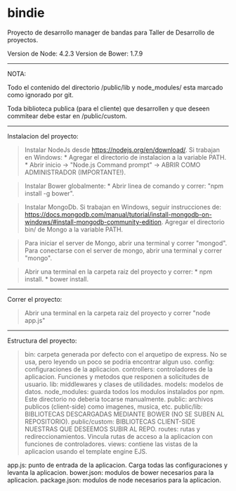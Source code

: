 # bindie

Proyecto de desarrollo manager de bandas para Taller de Desarrollo de proyectos.

Version de Node:    4.2.3
Version de Bower:   1.7.9

----------------------------------------------------------------------------------------------------------------------------------------

NOTA:

Todo el contenido del directorio /public/lib y node_modules/ esta marcado como ignorado por git.

Toda biblioteca publica (para el cliente) que desarrollen y que deseen commitear debe estar en /public/custom.

----------------------------------------------------------------------------------------------------------------------------------------

Instalacion del proyecto:

> Instalar NodeJs desde https://nodejs.org/en/download/.
> Si trabajan en Windows:
    * Agregar el directorio de instalacion a la variable PATH.
    * Abrir inicio -> "Node.js Command prompt" -> ABRIR COMO ADMINISTRADOR (IMPORTANTE!).

> Instalar Bower globalmente:
    * Abrir linea de comando y correr: "npm install -g bower".

> Instalar MongoDb.
> Si trabajan en Windows, seguir instrucciones de: https://docs.mongodb.com/manual/tutorial/install-mongodb-on-windows/#install-mongodb-community-edition.
> Agregar el directorio bin/ de Mongo a la variable PATH.

> Para iniciar el server de Mongo, abrir una terminal y correr "mongod".
> Para conectarse con el server de mongo, abrir una terminal y correr "mongo".

> Abrir una terminal en la carpeta raiz del proyecto y correr:
    * npm install.
    * bower install.

----------------------------------------------------------------------------------------------------------------------------------------

Correr el proyecto:

> Abrir una terminal en la carpeta raiz del proyecto y correr "node app.js"

----------------------------------------------------------------------------------------------------------------------------------------

Estructura del proyecto:

> bin: carpeta generada por defecto con el arquetipo de express. No se usa, pero leyendo un poco se podria encontrar algun uso.
> config: configuraciones de la aplicacion.
> controllers: controladores de la aplicacion. Funciones y metodos que responen a solicitudes de usuario.
> lib: middlewares y clases de utilidades.
> models: modelos de datos.
> node_modules: guarda todos los modulos instalados por npm. Este directorio no deberia tocarse manualmente.
> public: archivos publicos (client-side) como imagenes, musica, etc.
> public/lib: BIBLIOTECAS DESCARGADAS MEDIANTE BOWER (NO SE SUBEN AL REPOSITORIO).
> public/custom: BIBLIOTECAS CLIENT-SIDE NUESTRAS QUE DESEEMOS SUBIR AL REPO.
> routes: rutas y redireccionamientos. Vincula rutas de acceso a la aplicacion con funciones de controladores.
> views: contiene las vistas de la aplicacion usando el template engine EJS.

app.js: punto de entrada de la aplicacion. Carga todas las configuraciones y levanta la aplicacion.
bower.json: modulos de bower necesarios para la aplicacion.
package.json: modulos de node necesarios para la aplicacion.